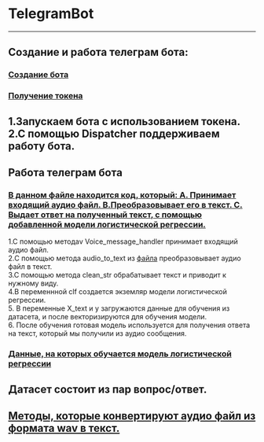 # TelegramBot<br />
----------------------------------------------------------------------------------------------------------------------------------------------------------------------------------------------------------------------------------------------------------------------------------------------------
## Создание и работа телеграм бота:<br />
### [Создание бота](settings/bot_create.py) <br />
### [Получение токена](settings/data.py)<br />
1.Запускаем бота с использованием токена.<br />
2.С помощью Dispatcher поддерживаем работу бота.<br />
----------------------------------------------------------------------------------------------------------------------------------------------------------------------------------------------------------------------------------------------------------------------------------------------------
## Работа телеграм бота<br />
### [В данном файле находится код, который: A. Принимает входящий аудио файл. B.Преобразовывает его в текст. C. Выдает ответ на полученный текст, с помощью добавленной модели логистической регрессии. ](settings/bot_settings.py)<br />
1.С помощью методаv Voice_message_handler принимает входящий аудио файл.<br />
2.C помощью метода audio_to_text из [файла](settings/stt.py) преобразовывает аудио файл в текст.<br />
3.С помощью метода clean_str обрабатывает текст и приводит к нужному виду.<br />
4.В переменнной clf создается экземляр модели логистической регрессии.<br />
5. В переменные X_text и y загружаются данные для обучения из датасета, и после векторизируются для обучения модели.<br />
6. После обучения готовая модель используется для получения ответа на текст, который мы получили из аудио сообщения.<br />
### [Данные, на которых обучается модель логистической регрессии](dialogues.txt)<br />
Датасет состоит из пар вопрос/ответ.<br />
---------------------------------------------------------------------------------------------------------------------------------------------------------------------------------------------------------------------------------------------------------------------------------------------------
## [Методы, которые конвертируют аудио файл из формата wav в текст.](settings/stt.py)<br />
